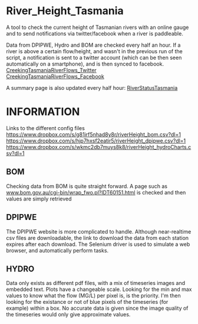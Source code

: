 River_Height_Tasmania
=====================

A tool to check the current height of Tasmanian rivers with an online gauge and to send notifications via twitter/facebook when a river is paddleable.

Data from DPIPWE, Hydro and BOM are checked every half an hour. If a river is above a certain flow/height, and wasn't in the previous run of the script, a notification is sent to a twitter account (which can be then seen automatically on a smartphone), and is then synced to facebook.
[CreekingTasmaniaRiverFlows_Twitter](https://twitter.com/besnard_laurent)
[CreekingTasmaniaRiverFlows_Facebook](https://www.facebook.com/CreekingTasmaniaRiverFlows?fref=nf)

A summary page is also updated every half hour:
[RiverStatusTasmania](http://www.elcaminoloco.net/tas_river/RiverStatusTasmania.html)



# INFORMATION 
Links to the different config files
https://www.dropbox.com/s/g81irf5nhad8y8r/riverHeight_bom.csv?dl=1
https://www.dropbox.com/s/hjp7hxsf2eatir5/riverHeight_dpipwe.csv?dl=1
https://www.dropbox.com/s/wkmc2db7muys8k8/riverHeight_hydroCharts.csv?dl=1


## BOM
Checking data from BOM is quite straight forward. A page such as www.bom.gov.au/cgi-bin/wrap_fwo.pl?IDT60151.html is checked and then values are simply retrieved 

## DPIPWE
The DPIPWE website is more complicated to handle. Although near-realtime csv files are downloadable, the link to download the data from each station expires after each download. The Selenium driver is used to simulate a web browser, and automatically perform tasks.


## HYDRO
Data only exists as different pdf files, with a mix of timeseries images and embedded text. Plots have a changeable scale. Looking for the min and max values to know what the flow (MG/L) per pixel is, is the priority. I'm then looking for the existance or not of blue pixels of the timeseries (for example) within a box. No accurate data is given since the image quality of the timeseries would only give approximate values.


